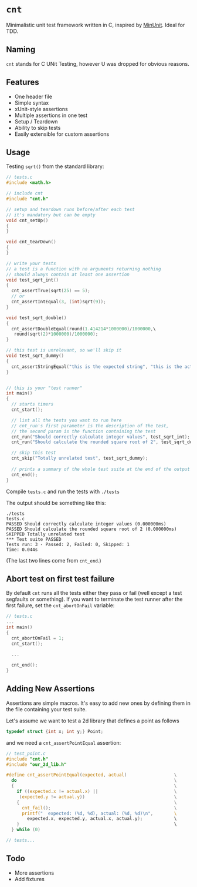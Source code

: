# `cnt`
Minimalistic unit test framework written in C, inspired by [MinUnit](http://www.jera.com/techinfo/jtns/jtn002.html). Ideal for TDD.

## Naming
`cnt` stands for C UNit Testing, however U was dropped for obvious reasons.

## Features
- One header file
- Simple syntax
- xUnit-style assertions
- Multiple assertions in one test
- Setup / Teardown
- Ability to skip tests
- Easily extensible for custom assertions

## Usage
Testing `sqrt()` from the standard library:
```c
// tests.c
#include <math.h>

// include cnt
#include "cnt.h"

// setup and teardown runs before/after each test
// it's mandatory but can be empty
void cnt_setUp()
{
}

void cnt_tearDown()
{
}

// write your tests
// a test is a function with no arguments returning nothing
// should always contain at least one assertion
void test_sqrt_int()
{
  cnt_assertTrue(sqrt(25) == 5);
  // or
  cnt_assertIntEqual(3, (int)sqrt(9));
}

void test_sqrt_double()
{
  cnt_assertDoubleEqual(round(1.414214*1000000)/1000000,\
   round(sqrt(2)*1000000)/1000000);
}

// this test is unrelevant, so we'll skip it
void test_sqrt_dummy()
{
  cnt_assertStringEqual("this is the expected string", "this is the actual");
}


// this is your "test runner"
int main()
{
  // starts timers
  cnt_start();

  // list all the tests you want to run here
  // cnt_run's first parameter is the description of the test,
  // the second param is the function containing the test
  cnt_run("Should correctly calculate integer values", test_sqrt_int);
  cnt_run("Should calculate the rounded square root of 2", test_sqrt_double);

  // skip this test
  cnt_skip("Totally unrelated test", test_sqrt_dummy);
  
  // prints a summary of the whole test suite at the end of the output
  cnt_end();
}
```
Compile `tests.c` and run the tests with `./tests`

The output should be something like this:
```
./tests
tests.c
PASSED Should correctly calculate integer values (0.000000ms)
PASSED Should calculate the rounded square root of 2 (0.000000ms)
SKIPPED Totally unrelated test
*** Test suite PASSED
Tests run: 3 - Passed: 2, Failed: 0, Skipped: 1
Time: 0.044s
```
(The last two lines come from `cnt_end`.)

## Abort test on first test failure
By default `cnt` runs all the tests either they pass or fail (well except a test segfaults or something). If you want to terminate the test runner after the first failure, set the `cnt_abortOnFail` variable:
```c
// tests.c
...
int main()
{
  cnt_abortOnFail = 1;
  cnt_start();

  ...
  
  cnt_end();
}
```

## Adding New Assertions
Assertions are simple macros. It's easy to add new ones by defining them in the file containing your test suite. 

Let's assume we want to test a 2d library that defines a point as follows
```c
typedef struct {int x; int y;} Point;
```
and we need a `cnt_assertPointEqual` assertion:
```c
// test_point.c
#include "cnt.h"
#include "our_2d_lib.h"

#define cnt_assertPointEqual(expected, actual)                  \
  do                                                            \
  {                                                             \
    if ((expected.x != actual.x) ||                             \
     (expected.y != actual.y))                                  \
    {                                                           \
      cnt_fail();                                               \
      printf("  expected: (%d, %d), actual: (%d, %d)\n",        \ 
        expected.x, expected.y, actual.x, actual.y);            \
    }                                                           \
  } while (0)

// tests...
```

## Todo
- More assertions
- Add fixtures